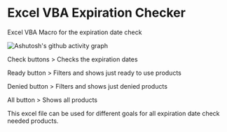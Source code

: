 # Excel VBA Expiration Checker
Excel VBA Macro for the expiration date check

![Ashutosh's github activity graph](https://media.discordapp.net/attachments/861530555715682304/866336095431557120/unknown.png)

Check buttons > Checks the expiration dates

Ready button > Filters and shows just ready to use products

Denied button > Filters and shows just denied products

All button > Shows all products

This excel file can be used for different goals for all expiration date check needed products.

